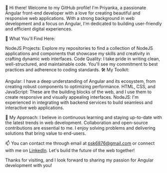👋 Hi there! Welcome to my GitHub profile! I'm Priyanka, a passionate Angular front-end developer with a love for creating beautiful and responsive web applications. With a strong background in web development and a focus on Angular, I'm dedicated to building user-friendly and efficient digital experiences.

🚀 What You'll Find Here:

NodeJS Projects: Explore my repositories to find a collection of NodeJS applications and components that showcase my skills and creativity in crafting dynamic web interfaces.
Code Quality: I take pride in writing clean, well-structured, and maintainable code. You'll see my commitment to best practices and adherence to coding standards.
🛠️ My Toolkit:

Angular: I have a deep understanding of Angular and its ecosystem, from creating robust components to optimizing performance.
HTML, CSS, and JavaScript: These are the building blocks of the web, and I use them to create responsive and visually appealing interfaces.
NodeJS: I'm experienced in integrating with backend services to build seamless and interactive web applications.

📝 My Approach:
I believe in continuous learning and staying up-to-date with the latest trends in web development. Collaboration and open-source contributions are essential to me. I enjoy solving problems and delivering solutions that bring value to end-users.


📫 You can contact me through email at psk6876@gmail.com or connect with me on [LinkedIn](https://www.linkedin.com/in/priyanka-s-b779661b0). Let's build the future of the web together!


Thanks for visiting, and I look forward to sharing my passion for Angular development with you!
